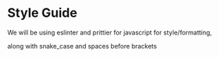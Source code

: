 <h1> Style Guide </h1>
<p> We will be using eslinter and prittier for javascript for style/formatting,
<p> along with snake_case and spaces before brackets
